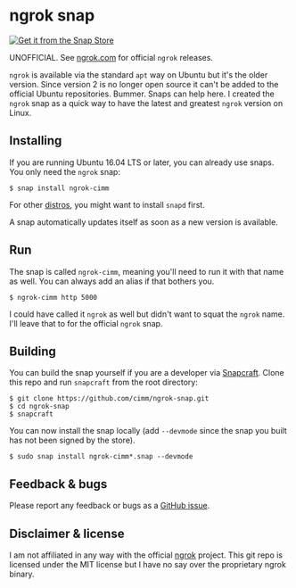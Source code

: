 # ngrok snap

[![Get it from the Snap Store](https://snapcraft.io/static/images/badges/en/snap-store-white.svg)](https://snapcraft.io/ngrok-cimm)

UNOFFICIAL. See [ngrok.com](https://ngrok.com/download) for official `ngrok` releases.

`ngrok` is available via the standard `apt` way on Ubuntu but it's the older version. Since version 2 is no longer open source it can't be added to the official Ubuntu repositories. Bummer. Snaps can help here. I created the `ngrok` snap as a quick way to have the latest and greatest `ngrok` version on Linux.

## Installing

If you are running Ubuntu 16.04 LTS or later, you can already use snaps. You only need the `ngrok` snap:

```
$ snap install ngrok-cimm
```

For other [distros](https://snapcraft.io/docs/core/install), you might want to install `snapd` first.

A snap automatically updates itself as soon as a new version is available.

## Run

The snap is called `ngrok-cimm`, meaning you'll need to run it with that name as well. You can always add an alias if that bothers you.

```
$ ngrok-cimm http 5000
```

I could have called it `ngrok` as well but didn't want to squat the `ngrok` name. I'll leave that to for the official `ngrok` snap.

## Building

You can build the snap yourself if you are a developer via [Snapcraft](https://snapcraft.io/). Clone this repo and run `snapcraft` from the root directory:

```
$ git clone https://github.com/cimm/ngrok-snap.git
$ cd ngrok-snap
$ snapcraft
```

You can now install the snap locally (add `--devmode` since the snap you built has not been signed by the store).

```
$ sudo snap install ngrok-cimm*.snap --devmode
```

## Feedback & bugs

Please report any feedback or bugs as a [GitHub issue](https://github.com/cimm/ngrok-snap/issues).

## Disclaimer & license

I am not affiliated in any way with the official [ngrok](https://ngrok.com/download) project. This git repo is licensed under the MIT license but I have no say over the proprietary ngrok binary.
